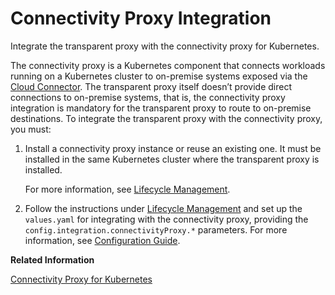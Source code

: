 <!-- loiof6cb5bc1fac14a899b8457b4bf71bb56 -->

# Connectivity Proxy Integration

Integrate the transparent proxy with the connectivity proxy for Kubernetes.

The connectivity proxy is a Kubernetes component that connects workloads running on a Kubernetes cluster to on-premise systems exposed via the [Cloud Connector](cloud-connector-e6c7616.md). The transparent proxy itself doesn’t provide direct connections to on-premise systems, that is, the connectivity proxy integration is mandatory for the transparent proxy to route to on-premise destinations. To integrate the transparent proxy with the connectivity proxy, you must:

1.  Install a connectivity proxy instance or reuse an existing one. It must be installed in the same Kubernetes cluster where the transparent proxy is installed.

    For more information, see [Lifecycle Management](lifecycle-management-60c0a45.md).

2.  Follow the instructions under [Lifecycle Management](lifecycle-management-1c18e0c.md) and set up the `values.yaml` for integrating with the connectivity proxy, providing the `config.integration.connectivityProxy.*` parameters. For more information, see [Configuration Guide](configuration-guide-2a22cd7.md).

**Related Information**  


[Connectivity Proxy for Kubernetes](connectivity-proxy-for-kubernetes-e661713.md "Use the connectivity proxy for Kubernetes to connect workloads on a Kubernetes cluster to on-premise systems.")

